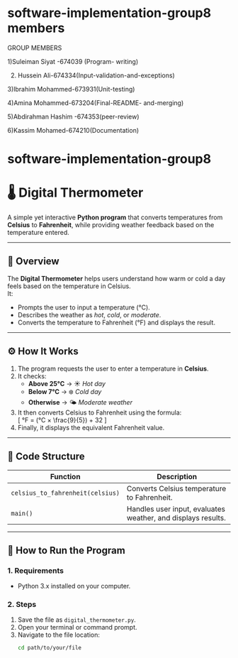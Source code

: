 # software-implementation-group8 members
GROUP MEMBERS

1)Suleiman Siyat -674039 (Program- writing)

2) Hussein Ali-674334(Input-validation-and-exceptions)

3)Ibrahim Mohammed-673931(Unit-testing)

4)Amina Mohammed-673204(Final-README- and-merging)

5)Abdirahman Hashim -674353(peer-review)

6)Kassim Mohamed-674210(Documentation)


# software-implementation-group8
# 🌡️ Digital Thermometer

A simple yet interactive **Python program** that converts temperatures from **Celsius** to **Fahrenheit**, while providing weather feedback based on the temperature entered.  

---

## 🧠 Overview

The **Digital Thermometer** helps users understand how warm or cold a day feels based on the temperature in Celsius.  
It:
- Prompts the user to input a temperature (°C).  
- Describes the weather as *hot*, *cold*, or *moderate*.  
- Converts the temperature to Fahrenheit (°F) and displays the result.

---

## ⚙️ How It Works

1. The program requests the user to enter a temperature in **Celsius**.  
2. It checks:
   - **Above 25°C** → ☀️ *Hot day*  
   - **Below 7°C** → ❄️ *Cold day*  
   - **Otherwise** → 🌤 *Moderate weather*  
3. It then converts Celsius to Fahrenheit using the formula:  
   \[
   °F = (°C × \frac{9}{5}) + 32
   \]
4. Finally, it displays the equivalent Fahrenheit value.

---

## 🧩 Code Structure

| Function | Description |
|-----------|--------------|
| `celsius_to_fahrenheit(celsius)` | Converts Celsius temperature to Fahrenheit. |
| `main()` | Handles user input, evaluates weather, and displays results. |

---

## 🚀 How to Run the Program

### **1. Requirements**
- Python 3.x installed on your computer.

### **2. Steps**
1. Save the file as `digital_thermometer.py`.  
2. Open your terminal or command prompt.  
3. Navigate to the file location:
   ```bash
   cd path/to/your/file
